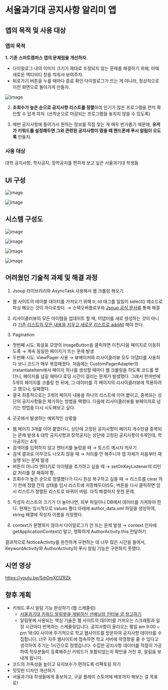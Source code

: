 # 서울과기대 공지사항 알리미 앱 

## 앱의 목적 및 사용 대상 

### 앱의 목적 

**1. 기존 스마트캠퍼스 앱의 문제점을 개선하자.** 

- 다이얼로그 내의 이미지 크기가 제대로 조정되지 않는 문제를 해결하기 위해, 아예 새로운 액티비티 창을 띄워서 보여주자. 
- 뒤로가기 버튼을 누를 때마다 종료 확인 다이얼로그가 뜨는 게 아니라, 정상적으로 이전 화면으로 돌아가게 만들자. 

![image](https://user-images.githubusercontent.com/68090939/196992389-f62ce86b-9acf-4640-9f1a-d987f62a1e16.png)

2. **조회수가 높은 순으로 공지사항 리스트를 정렬**하여 인기가 많은 프로그램을 먼저 확인할 수 있게 하자. (선착순으로 마감되는 프로그램을 놓치지 않을 수 있도록) 

3. 매번 공지사항에 들어가서 원하는 정보를 직접 찾는 게 매우 번거롭기 때문에, **유저가 키워드를 설정해두면 그와 관련된 공지사항이 떴을 때 핸드폰에 푸시 알림이 오도록** 만들자. 

### 사용 대상 

대학 공지사항, 학사공지, 장학공지를 편하게 보고 싶은 서울과기대 학생들 

## UI 구성 

![image](https://user-images.githubusercontent.com/68090939/196992860-63903506-22e0-40ff-9cb0-693744e7a56e.png)

![image](https://user-images.githubusercontent.com/68090939/196992903-e519019d-a5c3-495c-a058-17125a95c601.png)

## 시스템 구성도 

![image](https://user-images.githubusercontent.com/68090939/196993037-9ab05c40-5117-4846-a6e5-4d94bea9598e.png)

![image](https://user-images.githubusercontent.com/68090939/196993216-8bc94db1-70e4-4784-8411-8e6e37a097b5.png)

![image](https://user-images.githubusercontent.com/68090939/196993268-07b9f2ba-ecb1-4995-b34a-ac9340ac27ff.png)

![image](https://user-images.githubusercontent.com/68090939/196993292-039cc942-700a-473e-80f7-fdceae4f0fa6.png)

## 어려웠던 기술적 과제 및 해결 과정 

1. Jsoup 라이브러리와 AsyncTask 사용해서 웹 크롤링 해오기

- 웹 사이트의 테이블 데이터를 가져오기 위해 tr, td 태그를 일일이 select() 메소드로 파싱 해오는 것이 까다로웠다. → 스택오버플로우와 [Jsoup 공식 문서](https://jsoup.org/cookbook/extracting-data/selector-syntax)를 통해 해결

2. 리사이클러뷰의 모든 아이템을 업데이트 할 때, 어댑터를 새로 생성하는 것이 아니라 [기존 리스트의 모든 내용을 지우고 새로운 리스트로 addAll](https://suragch.medium.com/updating-data-in-an-android-recyclerview-842e56adbfd8) 해야 한다.

3. Pagination 

- 첫번째 시도: 화살표 모양의 ImageButton을 클릭하면 이전/다음 페이지로 이동하도록 → 계속 동일한 페이지가 뜨는 문제 발생 
- 두번째 시도: ViewPager 사용 → 뷰페이저와 리사이클러뷰 모두 어댑터를 사용하다 보니 코드가 매우 복잡해졌다. 처음에는 CustomPagerAdapter의 instantiateItem에서 페이지 하나를 생성할 때마다 웹 크롤링을 하도록 코드를 짰더니, 페이지를 넘길 때마다 로딩 시간이 걸리는 문제가 발생했다. 그래서 한꺼번에 5개의 페이지를 크롤링 한 뒤에, 그 데이터를 각 페이지의 리사이클러뷰에 적용하려고 했으나, 실패했다.
- 결국 최종적으로는 3개의 페이지 내용을 하나의 리스트에 이어 붙이고, 중복되는 상단의 공지사항들은 제거하는 방법을 택했다. 다음에 리사이클러뷰를 뷰페이저로 넘기는 방법을 다시 시도해보고 싶다.

4. 곳곳에서 발생하는 예외적인 상황들 

- 웹 페이지 3개를 이어 붙였더니, 상단에 고정된 공지사항이 페이지 개수만큼 중복되는 문제 발생 & 대학 공지사항과 장학공지는 상단에 고정된 공지사항이 6개인데, 학사공지는 4개
- 검색어를 입력하지 않고 엔터키를 눌렀을 때 → 토스트 메시지 띄우기 
- 검색 결과로 아무것도 나오지 않을 때  → 처리를 안 해주니까 앱 자체가 처음부터 재실행 되는 문제 발생 
- 버튼이 아니라 엔터키로 아이템을 추가하고 싶을 때 → setOnKeyListener의 리턴값 처리를 잘 해줘야 함. 
- 조회수가 높은 순으로 정렬했다가 다시 원상 복구하고 싶을 때 → 리스트를 clear 하기 전에 정렬 전의 상태를 임시 리스트에 저장해두더라도, 버튼을 다시 클릭하면 임시 리스트가 정렬된 리스트로 바뀌어 버림. 아직 해결하지 못한 문제.

5. 작성자 리스트의 크기가 더 늘어나면, 외부 파일이나 DB에서 데이터를 가져와야 한다. 현재는 임시적으로 values 폴더 아래에 author_data.xml 파일을 생성하여, string 배열에 작성자 이름을 저장했다.

6. context가 분명하지 않아서 다이얼로그가 안 뜨는 문제 발생 → context 인자에 getApplicationContext() 말고, 명확하게 AuthorActivity.this 전달하기

결과적으로 NoticeActivity를 완전하게 구현하는 데 너무 많은 시간을 들여서, KeywordActivity와 AuthorActivity의 푸시 알림 기능은 구현하지 못했다. 

## 시연 영상 

https://youtu.be/Sm0mXClZRZk 

## 향후 계획 

- 키워드 푸시 알림 기능 완성하기 (웹 스케줄링) 
  - [서울과기대 키워드 알림봇을 개발하신 선배님의 인터뷰 글 참고하기](https://studies.seoultech.ac.kr/activity/news/?do=commonview&searchtext=&searchtype=&nowpage=1&bnum=3596&bidx=507147&cate=&profboardidx=)
  - 알림봇에 사용되는 핵심 기술은 웹 사이트의 데이터를 가져오는 스크래핑과 일정 시간마다 반복하는 스케줄링입니다. 공지사항이 올라오는 평일 am 9:00 ~ pm 18:00 사이에 주기적으로 학교 웹사이트를 방문하여 공지사항 데이터를 수집합니다. 너무 자주 웹사이트에 접속하면 학교 서버에 악영향을 줄 수 있다고 생각하여 주기는 1시간으로 정했습니다. 수집한 공지사항 데이터를 적절히 가공하여 학우분들이 등록해주신 키워드가 포함되었는지 확인을 거친 후, 알림을 보내게 됩니다.
- 코드의 가독성을 높이고 유지보수가 편하도록 리팩토링 하기 
- 밋밋한 디자인 개선하기 
- 서울과기대 학생들에게 홍보하고, 구글 플레이 스토어에 배포까지 해보는 걸 목표로! 
